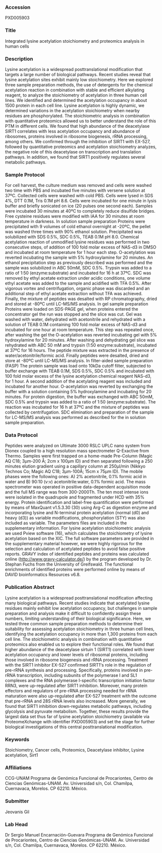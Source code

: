 ### Accession
PXD005903

### Title
Integrated lysine acetylation stoichiometry and proteomics analysis in human cells

### Description
Lysine acetylation is a widespread posttranslational modification that targets a large number of biological pathways. Recent studies reveal that lysine acetylation sites exhibit mainly low stoichiometry. Here we explored three sample preparation methods, the use of detergents for the chemical acetylation reaction in combination with stable and efficient alkylating reagent, to analyze the stoichiometry of acetylation in three human cell lines. We identified and determined the acetylation occupancy in about 1500 protein in each cell line. Lysine acetylation is highly dynamic, we determined variations in the acetylation stoichiometry when nearby residues are phosphorylated. The stoichiometric analysis in combination with quantitative proteomics allowed us to better understand the role of this PTM in different cells. We found that high abundance of the deacetylase SIRT1 correlates with less acetylation occupancy and abundance of ribosomes, proteins involved in ribosome biogenesis, rRNA processing, among others. We confirmed through the inhibition of SIRT1 with EX-527, followed by quantitative proteomics and acetylation stoichiometry analyzes, the negative role of this deacetylase on transcription and translation pathways. In addition, we found that SIRT1 positively regulates several metabolic pathways.

### Sample Protocol
For cell harvest, the culture medium was removed and cells were washed two time with PBS and incubated five minutes with versene solution at 37ºC. Collected cells were washed with cold PBS. Cells were lysed in SDS 4%, DTT 0.1M, Tris 0.1M pH 8.6. Cells were incubated for one minute in lysis buffer and briefly sonicated on ice (20 pulses one second each). Samples were incubated 30 minutes at 40ºC to completely reduce disulfide bridges. Free cysteine residues were modified with IAA for 30 minutes at room temperature in darkness. In solution sample preparation Proteins were precipitated with 9 volumes of cold ethanol overnight at -20ºC, the pellet was washed three times with 90% ethanol solution. Precipitated was solubilized with SDS 0.5%, SDC 0.5%, TEAB 0.1M pH 8.0. Chemical acetylation reaction of unmodified lysine residues was performed in two consecutive steps, of addition of 100 fold molar excess of NAS-d3 in DMSO and incubated at room temperature for 1 hour each step. O-acetylation was reverted incubating the sample with 5% hydroxylamine for 20 minutes. An ethanol precipitation step as previously described was performed and the sample was solubilized in ABC 50mM, SDC 0.5%. Trypsin was added to a ratio of 1:50 (enzyme:substrate) and incubated for 16 h at 37ºC. SDC was removed by ethyl acetate extraction under acidic conditions, one volume ethyl acetate was added to the sample and acidified with TFA 0.5%. After vigorous vortex and centrifugation, organic phase was discarded and an additional step of ethyl acetate extraction without TFA was achieved. Finally, the mixture of peptides was desalted with RP chromatography, dried and stored at -80ºC until LC-MS/MS analysis. In gel sample preparation Proteins were loaded on SDS-PAGE gel, when proteins entered the concentrator gel the run was stopped and the slice was cut. Gel was washed with water, dehydrated with acetonitrile and rehydrated with a solution of TEAB 0.1M containing 100 fold molar excess of NAS-d3 and incubated for one hour at room temperature. This step was repeated once, after washing the gel the O-acetylation was reverted incubating gel with 5% hydroxylamine for 20 minutes. After washing and dehydrating gel slice was rehydrated with ABC 50 mM and trypsin (1:50 enzyme:substrate), incubated at 37ºC for 16 hours. The peptide mixture was extracted in the presence of water/acetonitrile/formic acid. Finally peptides were desalted, dried and store at -80ºC until LC-MS/MS analysis. In filter-aided sample preparation (FASP) The protein sample was load onto 10kDa cutoff filter, subjected to buffer exchange with TEAB 0.1M, SDS 0.5%, SDC 0.5% and incubated with 100 fold molar excess of the lysine acetylation chemical reagent NAS-d3, for 1 hour. A second addition of the acetylating reagent was included and incubated for another hour. O-acetylation was reverted by exchanging the buffer with a solution containing 5% hydroxylamine and incubating for 20 minutes. For protein digestion, the buffer was exchanged with ABC 50mM, SDC 0.5% and trypsin was added to a ratio of 1:50 (enzyme:substrate). The reaction was incubated for 16 h at 37ºC and the mixture of peptides was collected by centrifugation. SDC elimination and preparation of the sample for LC-MS/MS analysis was performed as described for the in solution sample preparation.

### Data Protocol
Peptides were analyzed on Ultimate 3000 RSLC UPLC nano system from Dionex coupled to a high resolution mass spectrometer Q-Exactive from Thermo. Samples were first trapped on a home-made Pre-Column (Magic AQ C18; 3μm-200 Å; 2cm x 100μm ID) and then separated following a 250 minutes elution gradient using a capillary column at 250μl/min (Nikkyo Technos Co; Magic AQ C18; 3μm-100Å; 15cm x 75μm ID). The mobile phases were the following ones: A) 2% acetonitrile, 0.1% formic acid in water and B) 90:10 (v:v) acetonitrile:water, 0.1% formic acid. The mass spectrometer was operated in positive data-dependent acquisition mode and the full MS range was from 300-2000Th. The ten most intense ions were isolated in the quadrupole and fragmented under HCD with 35% energy. Protein identification and label-free quantification were performed by means of MaxQuant v1.5.3.30 (30) using Arg-C as digestion enzyme and incorporating lysine and N-terminal protein acetylation (normal (d0) and heavy (d3)) as variable modifications, phosphorylation (STY) was also included as variable. The parameters files are included in the supplementary information. For lysine acetylation stoichiometric analysis we used Pview software (16), which calculates the stoichiometry of lysine acetylation based on the XIC. The full software parameters are provided in the supplementary material however, we were highly rigorous for the selection and calculation of acetylated peptides to avoid false positive reports. GRAVY index of identified peptides and proteins was calculated online (http://www.gravy-calculator.de/) by the program developed by Dr. Stephan Fuchs from the University of Greifswald. The functional enrichments of identified proteins were performed online by means of DAVID bioinformatics Resources v6.8.

### Publication Abstract
Lysine acetylation is a widespread posttranslational modification affecting many biological pathways. Recent studies indicate that acetylated lysine residues mainly exhibit low acetylation occupancy, but challenges in sample preparation and analysis make it difficult to confidently assign these numbers, limiting understanding of their biological significance. Here, we tested three common sample preparation methods to determine their suitability for assessing acetylation stoichiometry in three human cell lines, identifying the acetylation occupancy in more than 1,300 proteins from each cell line. The stoichiometric analysis in combination with quantitative proteomics also enabled us to explore their functional roles. We found that higher abundance of the deacetylase sirtuin 1 (SIRT1) correlated with lower acetylation occupancy and lower levels of ribosomal proteins, including those involved in ribosome biogenesis and rRNA processing. Treatment with the SIRT1 inhibitor EX-527 confirmed SIRT1's role in the regulation of pre-rRNA synthesis and processing. Specifically, proteins involved in pre-rRNA transcription, including subunits of the polymerase I and SL1 complexes and the RNA polymerase I-specific transcription initiation factor RRN3, were up-regulated after SIRT1 inhibition. Moreover, many protein effectors and regulators of pre-rRNA processing needed for rRNA maturation were also up-regulated after EX-527 treatment with the outcome that pre-rRNA and 28S rRNA levels also increased. More generally, we found that SIRT1 inhibition down-regulates metabolic pathways, including glycolysis and pyruvate metabolism. Together, these results provide the largest data set thus far of lysine acetylation stoichiometry (available via ProteomeXchange with identifier PXD005903) and set the stage for further biological investigations of this central posttranslational modification.

### Keywords
Stoichiometry, Cancer cells, Proteomics, Deacetylase inhibitor, Lysine acetylation, Sirt1

### Affiliations
CCG-UNAM
Programa de Genómica Funcional de Procariontes, Centro de Ciencias Genómicas-UNAM. Av. Universidad s/n, Col. Chamilpa, Cuernavaca, Morelos. CP 62210. México.

### Submitter
Jeovanis Gil

### Lab Head
Dr Sergio Manuel Encarnación-Guevara
Programa de Genómica Funcional de Procariontes, Centro de Ciencias Genómicas-UNAM. Av. Universidad s/n, Col. Chamilpa, Cuernavaca, Morelos. CP 62210. México.


